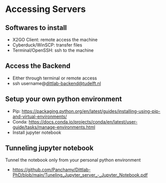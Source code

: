 # Accessing Servers

## Softwares to install
- X2GO Client: remote access the machine
- Cyberduck/WinSCP: transfer files
- Terminal/OpenSSH: ssh to the machine

## Access the Backend
- Either through terminal or remote access 
- ssh username@dittlab-backend@tudelft.nl

## Setup your own python environment
- Pip: https://packaging.python.org/en/latest/guides/installing-using-pip-and-virtual-environments/
- Conda: https://docs.conda.io/projects/conda/en/latest/user-guide/tasks/manage-environments.html
- Install jupyter notebook

## Tunneling jupyter notebook
Tunnel the notebook only from your personal python environment
- https://github.com/Panchamy/Dittlab-PhD/blob/main/Tuneling_Jupyter_server_-_Jupyter_Notebook.pdf
